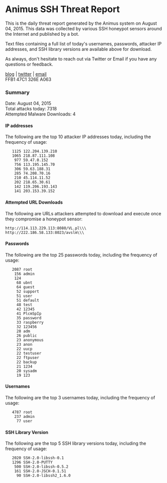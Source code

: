 # Animus SSH Threat Report

This is the daily threat report generated by the Animus system on August 04, 2015. This data was collected by various SSH honeypot sensors around the Internet and published by a bot.  

Text files containing a full list of today's usernames, passwords, attacker IP addresses, and SSH library versions are available above for download.  

As always, don't hesitate to reach out via Twitter or Email if you have any questions or feedback.  

[blog](http://morris.guru) | [twitter](https://twitter.com/andrew___morris) | [email](mailto:andrew@morris.guru)  
FFB1 47C1 326E A063  

### Summary

Date: August 04, 2015  
Total attacks today: 7318  
Attempted Malware Downloads: 4 

#### IP addresses
The following are the top 10 attacker IP addresses today, including the frequency of usage:
```
   1125 122.204.139.210
   1065 218.87.111.108
    977 59.47.0.152
    756 113.195.145.70
    306 59.63.188.31
    285 74.208.70.16
    210 45.114.11.52
    202 218.65.30.61
    142 119.206.193.143
    141 203.153.39.152
```

#### Attempted URL Downloads
The following are URLs attackers attempted to download and execute once they compromise a honeypot sensor:
```
http://114.113.229.113:8080/VL.pl\\\
http://222.186.58.133:8023/avslm\\\
```

#### Passwords
The following are the top 25 passwords today, including the frequency of usage:
```
   2087 root
    156 admin
    124 
     68 ubnt
     64 guest
     52 support
     51 user
     51 default
     48 test
     42 12345
     41 PlcmSpIp
     35 password
     33 raspberry
     32 123456
     28 adm
     26 public
     23 anonymous
     23 anon
     22 uucp
     22 testuser
     22 ftpuser
     22 backup
     21 1234
     20 sysadm
     19 123
```

#### Usernames
The following are the top 3 usernames today, including the frequency of usage:
```
   4787 root
    237 admin
     77 user
```

#### SSH Library Version
The following are the top 5 SSH library versions today, including the frequency of usage:
```
   2020 SSH-2.0-libssh-0.1
   1296 SSH-2.0-PUTTY
    500 SSH-2.0-libssh-0.5.2
    161 SSH-2.0-JSCH-0.1.51
     90 SSH-2.0-libssh2_1.6.0
```
